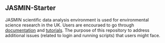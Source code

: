 ## JASMIN-Starter

JASMIN scientific data analysis environment is used for environmental science research in the UK. Users are encouraed to go through [documentation](https://help.jasmin.ac.uk) and [tutorials](https://github.com/cedadev/jasmin-workshop). The purpose of this repository to address additional issues (related to login and running scripts) that users might face.   
